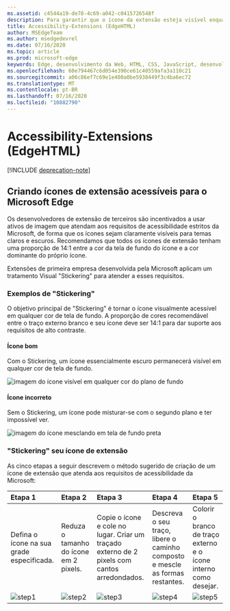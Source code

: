 ```yaml
---
ms.assetid: c4544a19-de78-4c69-a042-c0415726548f
description: Para garantir que o ícone da extensão esteja visível enquanto estiver no modo claro e escuro, siga o guia de acessibilidade.
title: Accessibility-Extensions (EdgeHTML)
author: MSEdgeTeam
ms.author: msedgedevrel
ms.date: 07/16/2020
ms.topic: article
ms.prod: microsoft-edge
keywords: Edge, desenvolvimento da Web, HTML, CSS, JavaScript, desenvolvedor
ms.openlocfilehash: 60e794467c6d054e390ce61c40559afa3a110c21
ms.sourcegitcommit: a06c86ef7c69e1e400a0be5938449f3c4ba6ec72
ms.translationtype: MT
ms.contentlocale: pt-BR
ms.lasthandoff: 07/16/2020
ms.locfileid: "10882790"
---
```

# Accessibility-Extensions (EdgeHTML)  

[!INCLUDE [deprecation-note](../includes/deprecation-note.md)]  

## Criando ícones de extensão acessíveis para o Microsoft Edge

Os desenvolvedores de extensão de terceiros são incentivados a usar ativos de imagem que atendam aos requisitos de acessibilidade estritos da Microsoft, de forma que os ícones sejam claramente visíveis para temas claros e escuros. Recomendamos que todos os ícones de extensão tenham uma proporção de 14:1 entre a cor da tela de fundo do ícone e a cor dominante do próprio ícone.


Extensões de primeira empresa desenvolvida pela Microsoft aplicam um tratamento Visual "Stickering" para atender a esses requisitos.

### Exemplos de "Stickering"

O objetivo principal de "Stickering" é tornar o ícone visualmente acessível em qualquer cor de tela de fundo. A proporção de cores recomendável entre o traço externo branco e seu ícone deve ser 14:1 para dar suporte aos requisitos de alto contraste.

#### Ícone bom
Com o Stickering, um ícone essencialmente escuro permanecerá visível em qualquer cor de tela de fundo.


![imagem do ícone visível em qualquer cor do plano de fundo](./../media/accessibility-light-to-dark-good.png)

#### Ícone incorreto
Sem o Stickering, um ícone pode misturar-se com o segundo plano e ter impossível ver.


![imagem do ícone mesclando em tela de fundo preta](./../media/accessibility-light-to-dark-bad.png)

### "Stickering" seu ícone de extensão

As cinco etapas a seguir descrevem o método sugerido de criação de um ícone de extensão que atenda aos requisitos de acessibilidade da Microsoft:


| Etapa 1                                       | Etapa 2                                       | Etapa 3                                                                                 | Etapa 4                                                                          | Etapa 5                                                       |
|:---------------------------------------------|:---------------------------------------------|:---------------------------------------------------------------------------------------|:--------------------------------------------------------------------------------|:-------------------------------------------------------------|
| Defina o ícone na sua grade especificada.    | Reduza o tamanho do ícone em 2 pixels.           | Copie o ícone e cole no lugar. Criar um traçado externo de 2 pixels com cantos arredondados. | Descreva o seu traço, libere o caminho composto e mescle as formas restantes. | Colorir o branco de traço externo e o ícone interno como desejar. |
| ![step1](./../media/accessibility-step1.png) | ![step2](./../media/accessibility-step2.png) | ![step3](./../media/accessibility-step3.png)                                           | ![step4](./../media/accessibility-step4.png)                                    | ![step5](./../media/accessibility-step5.png)                 |

